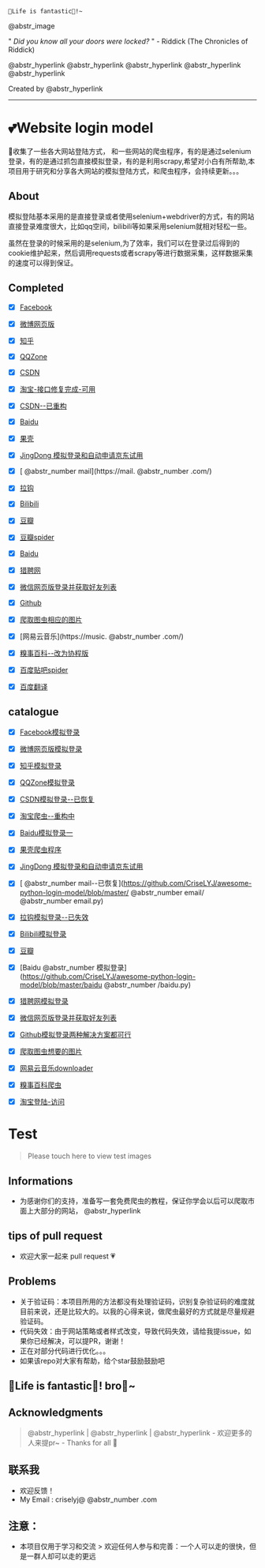 `🎉Life is fantastic🥳!~`

  


@abstr_image 

  


" _Did you know all your doors were locked?_ " - Riddick (The Chronicles of Riddick)

  


@abstr_hyperlink @abstr_hyperlink @abstr_hyperlink @abstr_hyperlink @abstr_hyperlink 

  


Created by @abstr_hyperlink 

  


* * *

# 💕Website login model

🌟收集了一些各大网站登陆方式， 和一些网站的爬虫程序，有的是通过selenium登录，有的是通过抓包直接模拟登录，有的是利用scrapy,希望对小白有所帮助,本项目用于研究和分享各大网站的模拟登陆方式，和爬虫程序，会持续更新。。。

## About

模拟登陆基本采用的是直接登录或者使用selenium+webdriver的方式，有的网站直接登录难度很大，比如qq空间，bilibili等如果采用selenium就相对轻松一些。

虽然在登录的时候采用的是selenium,为了效率，我们可以在登录过后得到的cookie维护起来，然后调用requests或者scrapy等进行数据采集，这样数据采集的速度可以得到保证。

## Completed

  * [x] [Facebook](https://www.facebook.com/)
  * [x] [微博网页版](http://weibo.com)
  * [x] [知乎](http://zhihu.com)
  * [x] [QQZone](https://qzone.qq.com/)
  * [x] [CSDN](https://www.csdn.net/)
  * [x] [淘宝-接口修复完成-可用](https://login.taobao.com/member/login.jhtml)
  * [x] [CSDN--已重构](https://www.csdn.net/)
  * [x] [Baidu](www.baidu.com)
  * [x] [果壳](https://www.guokr.com/)
  * [x] [JingDong 模拟登录和自动申请京东试用](https://www.jd.com/)
  * [x] [ @abstr_number mail](https://mail. @abstr_number .com/)
  * [x] [拉钩](https://www.lagou.com/)
  * [x] [Bilibili](https://www.bilibili.com/)
  * [x] [豆瓣](https://www.douban.com/)
  * [x] [豆瓣spider](https://www.douban.com/)
  * [x] [Baidu](www.baidu.com)
  * [x] [猎聘网](https://www.liepin.com/)
  * [x] [微信网页版登录并获取好友列表](https://wx.qq.com/)
  * [x] [Github](https://github.com/)
  * [x] [爬取图虫相应的图片](https://tuchong.com/)
  * [x] [网易云音乐](https://music. @abstr_number .com/)
  * [x] [糗事百科--改为协程版](https://www.qiushibaike.com/)
  * [x] [百度贴吧spider](https://tieba.baidu.com/)
  * [x] [百度翻译](https://fanyi.baidu.com/)



## catalogue

  * [x] [Facebook模拟登录](https://github.com/CriseLYJ/awesome-python-login-model/blob/master/facebook/facebook.py)
  * [x] [微博网页版模拟登录](https://github.com/CriseLYJ/awesome-python-login-model/blob/master/sina/sina.py)
  * [x] [知乎模拟登录](https://github.com/CriseLYJ/awesome-python-login-model/blob/master/zhihu/zhihu.py)
  * [x] [QQZone模拟登录](https://github.com/CriseLYJ/awesome-python-login-model/blob/master/qqzone/qq_zone.py)
  * [x] [CSDN模拟登录--已恢复](https://github.com/CriseLYJ/awesome-python-login-model/blob/master/csdn/csdn_login.py)
  * [x] [淘宝爬虫--重构中](https://github.com/CriseLYJ/awesome-python-login-model/tree/master/taobao)
  * [x] [Baidu模拟登录一](https://github.com/CriseLYJ/awesome-python-login-model/tree/master/baidu)
  * [x] [果壳爬虫程序](https://github.com/CriseLYJ/awesome-python-login-model/tree/master/guoke)
  * [x] [JingDong 模拟登录和自动申请京东试用](https://github.com/CriseLYJ/awesome-python-login-model/tree/master/jd_login)
  * [x] [ @abstr_number mail--已恢复](https://github.com/CriseLYJ/awesome-python-login-model/blob/master/ @abstr_number email/ @abstr_number email.py)
  * [x] [拉钩模拟登录--已失效](https://github.com/CriseLYJ/awesome-python-login-model/blob/master/lagou/Lagou.py)
  * [x] [Bilibili模拟登录](https://github.com/CriseLYJ/awesome-python-login-model/blob/master/bilibili/bilibili.py)
  * [x] [豆瓣](https://github.com/CriseLYJ/awesome-python-login-model/blob/master/douban/douban.py)
  * [x] [Baidu @abstr_number 模拟登录](https://github.com/CriseLYJ/awesome-python-login-model/blob/master/baidu @abstr_number /baidu.py)
  * [x] [猎聘网模拟登录](https://github.com/CriseLYJ/awesome-python-login-model/tree/master/liepin)
  * [x] [微信网页版登录并获取好友列表](https://github.com/CriseLYJ/awesome-python-login-model/blob/master/webWeixin/webWeixin.py)
  * [x] [Github模拟登录两种解决方案都可行](https://github.com/CriseLYJ/awesome-python-login-model/tree/master/Github)
  * [x] [爬取图虫想要的图片](https://github.com/CriseLYJ/awesome-python-login-model/blob/master/tuchong/tuchong.py)
  * [x] [网易云音乐downloader](https://github.com/CriseLYJ/awesome-python-login-model/blob/master/NeteaseCloudMusicDownload/wangyiyun_spider.py)
  * [x] [糗事百科爬虫](https://github.com/CriseLYJ/awesome-python-login-model/blob/master/qsbk/qiushibaike.py)
  * [x] [淘宝登陆-访问](https://login.taobao.com/member/login.jhtml)



# Test

> Please touch here to view test images

## Informations

  * 为感谢你们的支持，准备写一套免费爬虫的教程，保证你学会以后可以爬取市面上大部分的网站， @abstr_hyperlink 



## tips of pull request

  * 欢迎大家一起来 pull request 💗



## Problems

  * 关于验证码：本项目所用的方法都没有处理验证码，识别复杂验证码的难度就目前来说，还是比较大的。以我的心得来说，做爬虫最好的方式就是尽量规避验证码。
  * 代码失效：由于网站策略或者样式改变，导致代码失效，请给我提issue，如果你已经解决，可以提PR，谢谢！
  * 正在对部分代码进行优化。。。
  * 如果该repo对大家有帮助，给个star鼓励鼓励吧



## 🎉Life is fantastic🥳! bro💪~

## Acknowledgments

> @abstr_hyperlink | @abstr_hyperlink | @abstr_hyperlink \- 欢迎更多的人来提pr~ \- Thanks for all 🎉

## 联系我

  * 欢迎反馈！
  * My Email : criselyj@ @abstr_number .com



## 注意：

  * 本项目仅用于学习和交流 > 欢迎任何人参与和完善：一个人可以走的很快，但是一群人却可以走的更远


